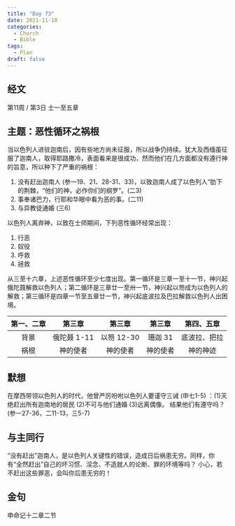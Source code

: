 ```yaml
---
title: "Day 73"
date: 2021-11-10
categories:
  - Church
  - Bible
tags:
  - Plan
draft: false
---
```


## 经文
第11周 / 第3日 士一至五章

## 主题：恶性循环之祸根
当以色列人进驻迦南后，因有些地方尚未征服，所以战争仍持续。犹大及西缅虽征服了迦南人，取得耶路撒冷，表面看来是很成功，然而他们在几方面都没有遵行神的旨意，所以种下了严重的祸根：
1. 没有赶出迦南人 (参一19、21、28-31、33)，以致迦南人成了以色列人“肋下的荆棘，“他们的神，必作你们的纲罗”。(二3)
2. 事奉诸巴力，行耶和华眼中看为恶的事。(二11)
3. 与异教徒通婚 (三6)

以色列人离弃神，以致在士师期间，下列恶性循环经常出现：
1. 行恶
2. 奴役
3. 呼救
4. 拯救

从三至十六章，上述恶性循环至少七度出现。第一循环是三章一至十一节，神兴起俄陀聂解救以色列人；第二循环是三章廿一至卅一节，神兴起以笏成为以色列人的解救；第三循环是四章一节至五章廿一节，神兴起底波拉及巴拉解救以色列人出困境。

| 第一、二章 | 第三章   | 第三章| 第三章    | 第四、五章     |
| :-----: | :---------: | :---------: | :---------: | :---------: |
| 背景    | 俄陀聂 1-11 | 以笏 12-30 | 珊迦 31 | 底波拉、把拉 |
| 祸根    | 神的使者 | 神的使者 | 神的使者      | 神的神迹      |

## 默想
在摩西带领以色列人的时代，他曾严厉吩咐以色列人要谨守三诫  (申七1-5) ：(1)灭绝赶出所有迦南地的居民 (2)不可与他们通婚 (3)远离偶像。
结果他们有遵守吗？(参一27-36，二11-13，三5-7)

## 与主同行
“没有赶出”迦南人，是以色列人关键性的错误，造成日后祸患无穷。同样，你有“全然赶出”自己的坏习惯、淫念、不造就人的论断、罪的环境等吗？
小心，若不赶出这些罪恶，会叫你后患无穷的！

## 金句
申命记十二章二节

[comment]: <> (## 附录)

